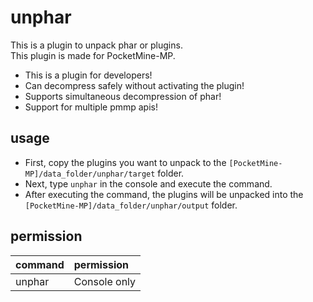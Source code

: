 # unphar
This is a plugin to unpack phar or plugins.  
This plugin is made for PocketMine-MP.  
- This is a plugin for developers!
- Can decompress safely without activating the plugin!
- Supports simultaneous decompression of phar!
- Support for multiple pmmp apis!
## usage
- First, copy the plugins you want to unpack to the `[PocketMine-MP]/data_folder/unphar/target` folder.  
- Next, type `unphar` in the console and execute the command.  
- After executing the command, the plugins will be unpacked into the `[PocketMine-MP]/data_folder/unphar/output` folder.  
## permission
| command | permission |
|:--|:--|
| unphar　| Console only |
